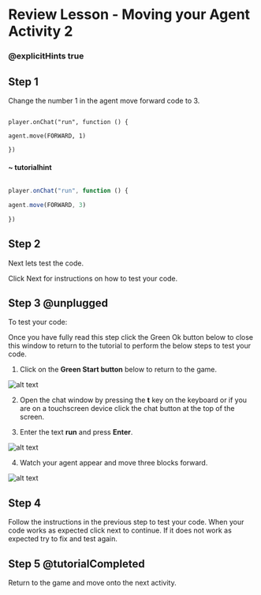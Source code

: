 # Review Lesson - Moving your Agent Activity 2

### @explicitHints true


## Step 1

Change the number 1 in the agent move forward code to 3. 

```template

player.onChat("run", function () {

agent.move(FORWARD, 1)

})

```

#### ~ tutorialhint

```javascript

player.onChat("run", function () {

agent.move(FORWARD, 3)

})

```

  

## Step 2

Next lets test the code.

  
Click Next for instructions on how to test your code.

  

## Step 3 @unplugged

To test your code:

Once you have fully read this step click the Green Ok button below to close this window to return to the tutorial to perform the below steps to test your code.
  
1. Click on the **Green Start button** below to return to the game.

![alt text](https://introductionv3.codingcredentials.com/Lesson3/3.1.1/images/4.jpg?raw=true "Start")

  
2. Open the chat window by pressing the **t** key on the keyboard or if you are on a touchscreen device click the chat button at the top of the screen.
  

3. Enter the text **run** and press **Enter**.

![alt text](https://introductionv3.codingcredentials.com/Lesson3/3.2.2/images/1.jpg?raw=true "Run")

  

4. Watch your agent appear and move three blocks forward.

![alt text](https://introductionv3.codingcredentials.com/Lesson3/3.2.2/images/2.jpg?raw=true "Run")
  

## Step 4

Follow the instructions in the previous step to test your code.
When your code works as expected click next to continue.
If it does not work as expected try to fix and test again.

  

## Step 5 @tutorialCompleted

Return to the game and move onto the next activity.
